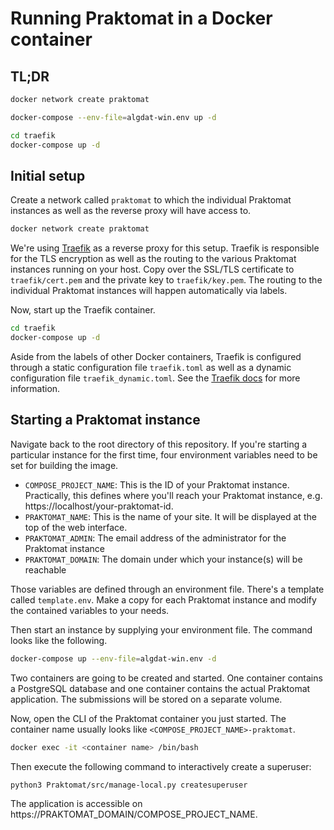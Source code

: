 # Running Praktomat in a Docker container

## TL;DR

```bash
docker network create praktomat

docker-compose --env-file=algdat-win.env up -d

cd traefik
docker-compose up -d
```

## Initial setup

Create a network called `praktomat` to which the individual Praktomat instances as well as the reverse proxy will have access to.

```bash
docker network create praktomat
```

We're using [Traefik](https://github.com/traefik/traefik) as a reverse proxy for this setup. Traefik is responsible for the TLS encryption as well as the routing to the various Praktomat instances running on your host. 
Copy over the SSL/TLS certificate to `traefik/cert.pem` and the private key to `traefik/key.pem`. The routing to the individual Praktomat instances will happen automatically via labels.

Now, start up the Traefik container.
```bash
cd traefik
docker-compose up -d
```

Aside from the labels of other Docker containers, Traefik is configured through a static configuration file `traefik.toml` as well as a dynamic configuration file `traefik_dynamic.toml`. See the [Traefik docs](https://doc.traefik.io/traefik/) for more information.

## Starting a Praktomat instance

Navigate back to the root directory of this repository. If you're starting a particular instance for the first time, four environment variables need to be set for building the image.

- `COMPOSE_PROJECT_NAME`: This is the ID of your Praktomat instance. Practically, this defines where you'll reach your Praktomat instance, e.g. https://localhost/your-praktomat-id.
- `PRAKTOMAT_NAME`: This is the name of your site. It will be displayed at the top of the web interface.
- `PRAKTOMAT_ADMIN`: The email address of the administrator for the Praktomat instance
- `PRAKTOMAT_DOMAIN`: The domain under which your instance(s) will be reachable

Those variables are defined through an environment file. There's a template called `template.env`. Make a copy for each Praktomat instance and modify the contained variables to your needs.

Then start an instance by supplying your environment file. The command looks like the following.

```bash
docker-compose up --env-file=algdat-win.env -d
```

Two containers are going to be created and started. One container contains a PostgreSQL database and one container contains the actual Praktomat application. The submissions will be stored on a separate volume.

Now, open the CLI of the Praktomat container you just started. The container name usually looks like `<COMPOSE_PROJECT_NAME>-praktomat`.

```bash
docker exec -it <container name> /bin/bash
```

Then execute the following command to interactively create a superuser:

```bash
python3 Praktomat/src/manage-local.py createsuperuser
```

The application is accessible on https://PRAKTOMAT_DOMAIN/COMPOSE_PROJECT_NAME.
